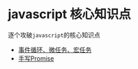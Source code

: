 # javascript 核心知识点

逐个攻破`javascript`的核心知识点

- [事件循环、微任务、宏任务](./事件循环机制.md)
- [手写Promise](./手写Promise.md)